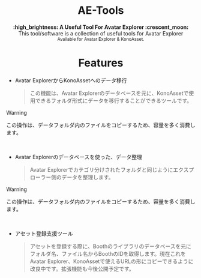 <h1 align="center">AE-Tools</h1>

<div align="center">
  <strong>:high_brightness: A Useful Tool For Avatar Explorer :crescent_moon:</strong><br>
  This tool/software is a collection of useful tools for Avatar Explorer<br>
  <sub>Available for Avatar Explorer & KonoAsset.</sub>
</div>

<h1 align="center">Features</h1>

- Avatar ExplorerからKonoAssetへのデータ移行
  
  > この機能は、Avatar Explorerのデータベースを元に、KonoAssetで使用できるフォルダ形式にデータを移行することができるツールです。

> [!WARNING]
> この操作は、データフォルダ内のファイルをコピーするため、容量を多く消費します。

<br>

- Avatar Explorerのデータベースを使った、データ整理
  
  > Avatar Explorerでカテゴリ分けされたフォルダと同じようにエクスプローラー側のデータを整理します。

> [!WARNING]
> この操作は、データフォルダ内のファイルをコピーするため、容量を多く消費します。

<br>

- アセット登録支援ツール
  
  > アセットを登録する際に、Boothのライブラリのデータベースを元にフォルダ名、ファイル名からBoothのIDを取得します。現在これをAvatar Explorer、KonoAssetで使えるURLの形にコピーできるように改良中です。拡張機能も今後公開予定です。
